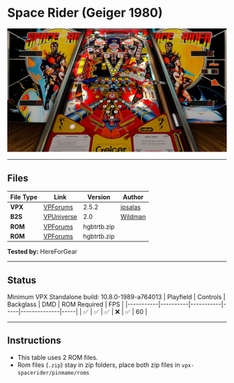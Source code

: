 # Space Rider (Geiger 1980)

![Table Preview](../../images/vpx-spacerider.png)

---

## Files
| File Type | Link | Version | Author | 
|-----------|--------|----------|--------------|
| **VPX** | [VPForums](https://www.vpforums.org/index.php?app=downloads&showfile=15649/) | 2.5.2 | [jpsalas](https://www.vpforums.org/index.php?showuser=277) |
| **B2S** | [VPUniverse](https://vpuniverse.com/files/file/2396-space-ridergeiger-1980/) | 2.0 | [Wildman](https://vpuniverse.com/profile/5-wildman/) |
| **ROM** | [VPForums](https://www.vpforums.org/index.php?app=downloads&showfile=695/) | hgbtrtb.zip |  | [destruk](https://www.vpforums.org/index.php?showuser=5) |
| **ROM** | [VPForums](https://www.vpforums.org/index.php?app=downloads&showfile=696/) | hgbtrtb.zip |  | [destruk](https://www.vpforums.org/index.php?showuser=5) |

**Tested by:** HereForGear

---

## Status 

Minimum VPX Standalone build: 10.8.0-1989-a764013
| Playfield | Controls | Backglass | DMD | ROM Required | FPS | 
|-----------|----------|-----------|-----|--------------|-----|
| :white_check_mark: | :white_check_mark: | :white_check_mark: | :x: | :white_check_mark: | 60 |

---

## Instructions

- This table uses 2 ROM files.
- Rom files (`.zip`) stay in zip folders, place both zip files in `vpx-spacerider/pinmame/roms`
